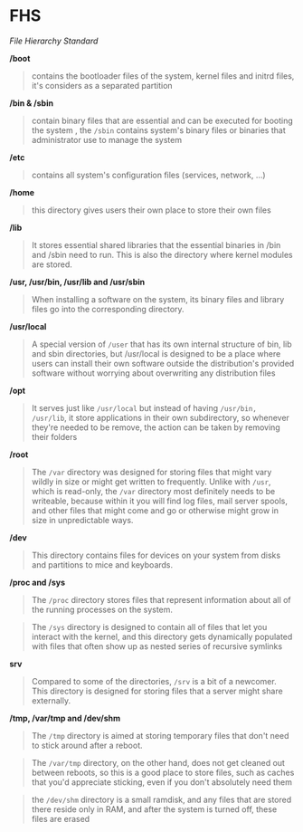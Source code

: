 # FHS

*File Hierarchy Standard*

__/boot__

> contains the bootloader files of the system, kernel files and initrd files, it's considers as a separated partition

__/bin & /sbin__ 

> contain binary files that are essential and can be executed for booting the system , the `/sbin` contains system's binary files or binaries that administrator use to manage the system 

__/etc__

> contains all system's configuration files (services, network, ...)

__/home__

> this directory gives users their own place to store their own files

__/lib__

> It stores essential shared libraries that the essential binaries in /bin and /sbin need to run. This is also the directory where kernel modules are stored.

__/usr, /usr/bin, /usr/lib and /usr/sbin__

> When installing a software on the system, its binary files and library files go into the corresponding directory.

__/usr/local__

> A special version of `/user` that has its own internal structure of bin, lib and sbin directories, but /usr/local is designed to be a place where users can install their own software outside the distribution's provided software without worrying about overwriting any distribution files

__/opt__

> It serves just like `/usr/local` but instead of having `/usr/bin, /usr/lib`, it store applications in their own subdirectory, so whenever they're needed to be remove, the action can be taken by removing their folders

__/root__

> The `/var` directory was designed for storing files that might vary wildly in size or might get written to frequently. Unlike with `/usr`, which is read-only, the `/var` directory most definitely needs to be writeable, because within it you will find log files, mail server spools, and other files that might come and go or otherwise might grow in size in unpredictable ways.

__/dev__

> This directory contains files for devices on your system from disks and partitions to mice and keyboards.

__/proc and /sys__

> The `/proc` directory stores files that represent information about all of the running processes on the system.

> The `/sys` directory is designed to contain all of files that let you interact with the kernel, and this directory gets dynamically populated with files that often show up as nested series of recursive symlinks

__srv__

> Compared to some of the directories, `/srv` is a bit of a newcomer. This directory is designed for storing files that a server might share externally.

__/tmp, /var/tmp and /dev/shm__

> The `/tmp` directory is aimed at storing temporary files that don't need to stick around after a reboot. 

> The `/var/tmp` directory, on the other hand, does not get cleaned out between reboots, so this is a good place to store files, such as caches that you'd appreciate sticking, even if you don't absolutely need them

>the `/dev/shm` directory is a small ramdisk, and any files that are stored there reside only in RAM, and after the system is turned off, these files are erased


